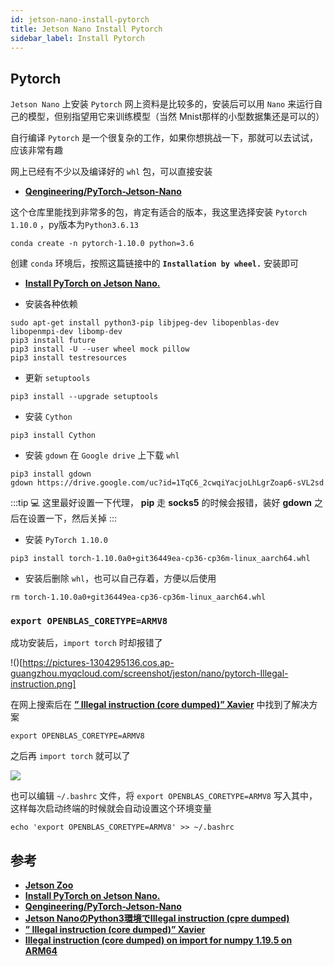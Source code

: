 ```yaml
---
id: jetson-nano-install-pytorch
title: Jetson Nano Install Pytorch
sidebar_label: Install Pytorch
---
```


## Pytorch
`Jetson Nano` 上安装 `Pytorch` 网上资料是比较多的，安装后可以用 `Nano` 来运行自己的模型，但别指望用它来训练模型（当然 Mnist那样的小型数据集还是可以的）

自行编译 `Pytorch` 是一个很复杂的工作，如果你想挑战一下，那就可以去试试，应该非常有趣

网上已经有不少以及编译好的 `whl` 包，可以直接安装

- **[Qengineering/PyTorch-Jetson-Nano](https://github.com/Qengineering/PyTorch-Jetson-Nano)**

这个仓库里能找到非常多的包，肯定有适合的版本，我这里选择安装 `Pytorch 1.10.0` ，py版本为`Python3.6.13`

```
conda create -n pytorch-1.10.0 python=3.6
```
创建 `conda` 环境后，按照这篇链接中的 **`Installation by wheel.`** 安装即可

- **[Install PyTorch on Jetson Nano.](https://qengineering.eu/install-pytorch-on-jetson-nano.html)**

- 安装各种依赖
``` shell
sudo apt-get install python3-pip libjpeg-dev libopenblas-dev libopenmpi-dev libomp-dev
pip3 install future
pip3 install -U --user wheel mock pillow
pip3 install testresources
```

- 更新 `setuptools`
```shell
pip3 install --upgrade setuptools
```

- 安装 `Cython`
```shell
pip3 install Cython
```

- 安装 `gdown` 在 `Google drive` 上下载 `whl`
```
pip3 install gdown
gdown https://drive.google.com/uc?id=1TqC6_2cwqiYacjoLhLgrZoap6-sVL2sd
```

:::tip 💻
这里最好设置一下代理， **pip** 走 **socks5** 的时候会报错，装好 **gdown** 之后在设置一下，然后关掉
:::

- 安装 `PyTorch 1.10.0`
```
pip3 install torch-1.10.0a0+git36449ea-cp36-cp36m-linux_aarch64.whl
```

- 安装后删除 `whl`，也可以自己存着，方便以后使用
```
rm torch-1.10.0a0+git36449ea-cp36-cp36m-linux_aarch64.whl
```

### `export OPENBLAS_CORETYPE=ARMV8`

成功安装后，`import torch` 时却报错了

!()[https://pictures-1304295136.cos.ap-guangzhou.myqcloud.com/screenshot/jeston/nano/pytorch-Illegal-instruction.png]

在网上搜索后在 **[” Illegal instruction (core dumped)” Xavier](https://forums.developer.nvidia.com/t/illegal-instruction-core-dumped-xavier/166278)** 中找到了解决方案

```
export OPENBLAS_CORETYPE=ARMV8
```

之后再 `import torch` 就可以了

![](https://pictures-1304295136.cos.ap-guangzhou.myqcloud.com/screenshot/jeston/nano/pytorch-import-done.png)

也可以编辑 `~/.bashrc` 文件，将 `export OPENBLAS_CORETYPE=ARMV8` 写入其中，这样每次启动终端的时候就会自动设置这个环境变量

```
echo 'export OPENBLAS_CORETYPE=ARMV8' >> ~/.bashrc
```

## 参考
- **[Jetson Zoo](https://elinux.org/Jetson_Zoo)**
- **[Install PyTorch on Jetson Nano.](https://qengineering.eu/install-pytorch-on-jetson-nano.html)**
- **[Qengineering/PyTorch-Jetson-Nano](https://github.com/Qengineering/PyTorch-Jetson-Nano)**
- **[Jetson NanoのPython3環境でIllegal instruction (cpre dumped)](https://qiita.com/Nabeshin/items/da65eaa8c7feb66ad84c)**
- **[” Illegal instruction (core dumped)” Xavier](https://forums.developer.nvidia.com/t/illegal-instruction-core-dumped-xavier/166278)**
- **[Illegal instruction (core dumped) on import for numpy 1.19.5 on ARM64](https://github.com/numpy/numpy/issues/18131)**